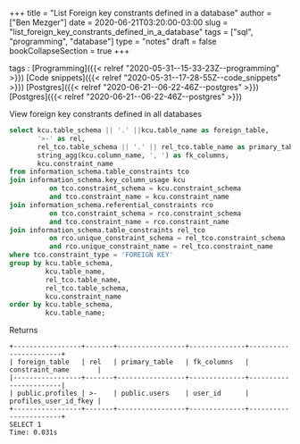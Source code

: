 +++
title = "List Foreign key constrants defined in a database"
author = ["Ben Mezger"]
date = 2020-06-21T03:20:00-03:00
slug = "list_foreign_key_constrants_defined_in_a_database"
tags = ["sql", "programming", "database"]
type = "notes"
draft = false
bookCollapseSection = true
+++

tags
: [Programming]({{< relref "2020-05-31--15-33-23Z--programming" >}}) [Code snippets]({{< relref "2020-05-31--17-28-55Z--code_snippets" >}}) [Postgres]({{< relref "2020-06-21--06-22-46Z--postgres" >}}) [Postgres]({{< relref "2020-06-21--06-22-46Z--postgres" >}})

View foreign key constrants defined in all databases

```sql
select kcu.table_schema || '.' ||kcu.table_name as foreign_table,
       '>-' as rel,
       rel_tco.table_schema || '.' || rel_tco.table_name as primary_table,
       string_agg(kcu.column_name, ', ') as fk_columns,
       kcu.constraint_name
from information_schema.table_constraints tco
join information_schema.key_column_usage kcu
          on tco.constraint_schema = kcu.constraint_schema
          and tco.constraint_name = kcu.constraint_name
join information_schema.referential_constraints rco
          on tco.constraint_schema = rco.constraint_schema
          and tco.constraint_name = rco.constraint_name
join information_schema.table_constraints rel_tco
          on rco.unique_constraint_schema = rel_tco.constraint_schema
          and rco.unique_constraint_name = rel_tco.constraint_name
where tco.constraint_type = 'FOREIGN KEY'
group by kcu.table_schema,
         kcu.table_name,
         rel_tco.table_name,
         rel_tco.table_schema,
         kcu.constraint_name
order by kcu.table_schema,
         kcu.table_name;
```

Returns

```text
+-----------------+-------+-----------------+--------------+-----------------------+
| foreign_table   | rel   | primary_table   | fk_columns   | constraint_name       |
|-----------------+-------+-----------------+--------------+-----------------------|
| public.profiles | >-    | public.users    | user_id      | profiles_user_id_fkey |
+-----------------+-------+-----------------+--------------+-----------------------+
SELECT 1
Time: 0.031s
```

